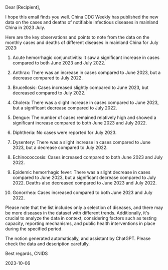 Dear [Recipient],

I hope this email finds you well. China CDC Weekly has published the new data on the cases and deaths of notifiable infectious diseases in mainland China in 2023 July.

Here are the key observations and points to note from the data on the monthly cases and deaths of different diseases in mainland China for July 2023:

1. Acute hemorrhagic conjunctivitis: It saw a significant increase in cases compared to both June 2023 and July 2022.

2. Anthrax: There was an increase in cases compared to June 2023, but a decrease compared to July 2022. 

3. Brucellosis: Cases increased slightly compared to June 2023, but decreased compared to July 2022.

4. Cholera: There was a slight increase in cases compared to June 2023, but a significant decrease compared to July 2022.

5. Dengue: The number of cases remained relatively high and showed a significant increase compared to both June 2023 and July 2022.

6. Diphtheria: No cases were reported for July 2023.

7. Dysentery: There was a slight increase in cases compared to June 2023, but a decrease compared to July 2022.

8. Echinococcosis: Cases increased compared to both June 2023 and July 2022.

9. Epidemic hemorrhagic fever: There was a slight decrease in cases compared to June 2023, but a significant decrease compared to July 2022. Deaths also decreased compared to June 2023 and July 2022.

10. Gonorrhea: Cases increased compared to both June 2023 and July 2022.

Please note that the list includes only a selection of diseases, and there may be more diseases in the dataset with different trends. Additionally, it's crucial to analyze the data in context, considering factors such as testing capacity, reporting mechanisms, and public health interventions in place during the specified period.

The notion generated automatically, and assistant by ChatGPT. Please check the data and description carefully.

Best regards,
 CNIDS

2023-10-06

